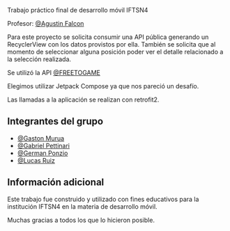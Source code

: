 
Trabajo práctico final de desarrollo móvil IFTSN4

Profesor: [@Agustin Falcon](https://github.com/AgustinFalcon
)

Para este proyecto se solicita consumir una API pública generando un RecyclerView con los datos provistos por ella. También se solicita que al momento de seleccionar alguna posición poder ver el detalle relacionado a la selección realizada.

Se utilizó la API [@FREETOGAME](https://www.freetogame.com/api-doc
)

Elegimos utilizar Jetpack Compose ya que nos pareció un desafío.

Las llamadas a la aplicación se realizan con retrofit2.


## Integrantes del grupo

- [@Gaston Murua](https://github.com)
- [@Gabriel Pettinari](https://github.com/GabrielPetty)
- [@German Ponzio](https://github.com/geerzio)
- [@Lucas Ruiz](https://github.com/LERV1993)







## Información adicional

Este trabajo fue construido y utilizado con fines educativos para la institución IFTSN4 en la materia de desarrollo móvil.

Muchas gracias a todos los que lo hicieron posible.


